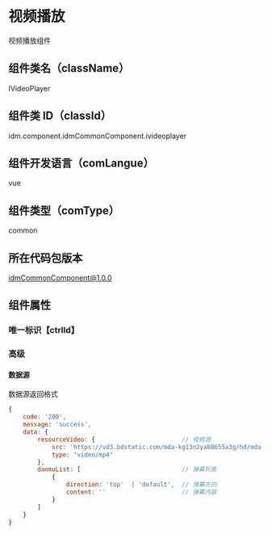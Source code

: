 # 视频播放

视频播放组件

## 组件类名（className）

IVideoPlayer

## 组件类 ID（classId）

idm.component.idmCommonComponent.ivideoplayer

## 组件开发语言（comLangue）

vue

## 组件类型（comType）

common

## 所在代码包版本

idmCommonComponent@1.0.0

## 组件属性

### 唯一标识【ctrlId】

### 高级

#### 数据源

数据源返回格式

```js
{
    code: '200',
    message: 'success',
    data: {
        resourceVideo: {                        // 视频源
            src: 'https://vd3.bdstatic.com/mda-kg13n2ya88655a3g/hd/mda-kg13n2ya88655a3g.mp4',
            type: "video/mp4"
        },
        danmuList: [                            // 弹幕列表
            {
                direction: 'top'  | 'default',  // 弹幕方向
                content: ''                     // 弹幕内容
            }
        ]
    }
}

```
